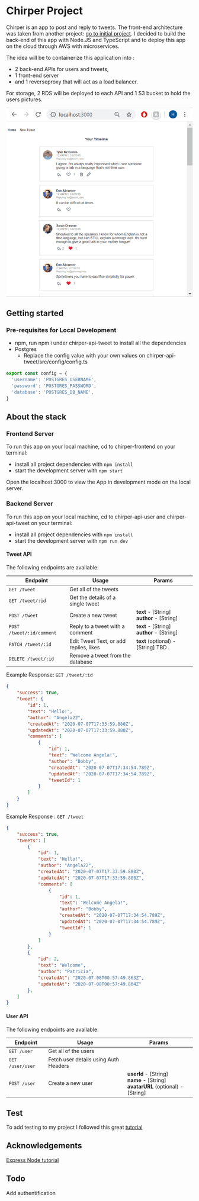 # Chirper Project

Chirper is an app to post and reply to tweets. The front-end architecture was taken from another project: [go to initial project](https://github.com/hmisonne/UdacityReact/tree/master/00_reactnd-chirper-app-master). 
I decided to build the back-end of this app with Node.JS and TypeScript and to deploy this app on the cloud through AWS with microservices.

The idea will be to containerize this application into :
- 2 back-end APIs for users and tweets, 
- 1 front-end server 
- and 1 reverseproxy that will act as a load balancer.

For storage, 2 RDS will be deployed to each API and 1 S3 bucket to hold the users pictures.

![Chirper Demo](demo/Chirper.gif)

## Getting started

### Pre-requisites for Local Development

- npm, run npm i under chirper-api-tweet to install all the dependencies
- Postgres
    -  Replace the config value with your own values on chirper-api-tweet/src/config/config.ts
```javascript
export const config = {
  'username': 'POSTGRES_USERNAME',
  'password': 'POSTGRES_PASSWORD',
  'database': 'POSTGRES_DB_NAME',
}
```

## About the stack

### Frontend Server

To run this app on your local machine, cd to chirper-frontend on your terminal:

* install all project dependencies with `npm install`
* start the development server with `npm start`

Open the localhost:3000 to view the App in development mode on the local server.

### Backend Server

To run this app on your local machine, cd to chirper-api-user and chirper-api-tweet on your terminal:

* install all project dependencies with `npm install`
* start the development server with `npm run dev`

#### Tweet API

The following endpoints are available:

| Endpoint       | Usage          | Params         |
|-----------------|----------------|----------------|
| `GET /tweet` | Get all of the tweets | |
| `GET /tweet/:id` | Get the details of a single tweet | |
| `POST /tweet` | Create a new tweet | **text** - [String] <br> **author** - [String] |
| `POST /tweet/:id/comment` | Reply to a tweet with a comment | **text** - [String] <br> **author** - [String] |
| `PATCH /tweet/:id` | Edit Tweet Text, or add replies, likes | **text** (optional) - [String] TBD . |
| `DELETE /tweet/:id` | Remove a tweet from the database | |

Example Response: `GET /tweet/:id`

```json
{
    "success": true,
    "tweet": {
        "id": 1,
        "text": "Hello!",
        "author": "Angela22",
        "createdAt": "2020-07-07T17:33:59.880Z",
        "updatedAt": "2020-07-07T17:33:59.880Z",
        "comments": [
            {
                "id": 1,
                "text": "Welcome Angela!",
                "author": "Bobby",
                "createdAt": "2020-07-07T17:34:54.789Z",
                "updatedAt": "2020-07-07T17:34:54.789Z",
                "tweetId": 1
            }
        ]
    }
}
```
Example Response : `GET /tweet`

```json
{
    "success": true,
    "tweets": [
        {
            "id": 1,
            "text": "Hello!",
            "author": "Angela22",
            "createdAt": "2020-07-07T17:33:59.880Z",
            "updatedAt": "2020-07-07T17:33:59.880Z",
            "comments": [
                {
                    "id": 1,
                    "text": "Welcome Angela!",
                    "author": "Bobby",
                    "createdAt": "2020-07-07T17:34:54.789Z",
                    "updatedAt": "2020-07-07T17:34:54.789Z",
                    "tweetId": 1
                }
            ]
        },
        {
            "id": 2,
            "text": "Welcome",
            "author": "Patricia",
            "createdAt": "2020-07-08T00:57:49.863Z",
            "updatedAt": "2020-07-08T00:57:49.864Z"
        },
    ]
}
```
#### User API

The following endpoints are available:

| Endpoint       | Usage          | Params         |
|-----------------|----------------|----------------|
| `GET /user` | Get all of the users | |
| `GET /user/user` | Fetch user details using Auth Headers | |
| `POST /user` | Create a new user | **userId** - [String] <br> **name** - [String] <br> **avatarURL** (optional) - [String] |

## Test

To add testing to my project I followed this great [tutorial](https://levelup.gitconnected.com/building-an-express-api-with-sequelize-cli-and-unit-testing-882c6875ed59)

## Acknowledgements

[Express Node tutorial](https://www.youtube.com/watch?v=G8uL0lFFoN0&t=5790s)

## Todo

Add authentification
